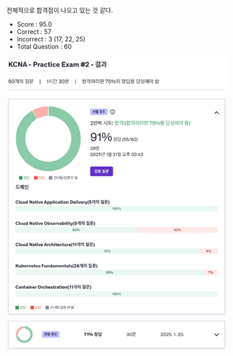 전체적으로 합격점이 나오고 있는 것 같다.

- Score : 95.0
- Correct : 57
- Incorrect : 3 (17, 22, 25)
- Total Question : 60

<img src="./udemy-test-2.png" style="width: 600px;">